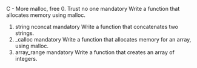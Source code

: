 C - More malloc, free
0. Trust no one
mandatory
Write a function that allocates memory using malloc.
1. string nconcat
mandatory
Write a function that concatenates two strings.
2. _calloc
mandatory
Write a function that allocates memory for an array, using malloc.
3. array_range
mandatory
Write a function that creates an array of integers.
